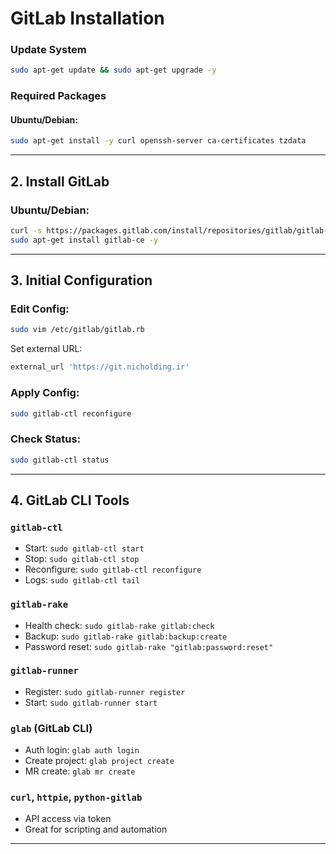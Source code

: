 # GitLab Installation 


### Update System
```bash
sudo apt-get update && sudo apt-get upgrade -y
```

### Required Packages
#### Ubuntu/Debian:
```bash
sudo apt-get install -y curl openssh-server ca-certificates tzdata
```
---

## 2. Install GitLab

### Ubuntu/Debian:
```bash
curl -s https://packages.gitlab.com/install/repositories/gitlab/gitlab-ce/script.deb.sh | sudo bash
sudo apt-get install gitlab-ce -y
```


---

## 3. Initial Configuration

### Edit Config:
```bash
sudo vim /etc/gitlab/gitlab.rb
```
Set external URL:
```ruby
external_url 'https://git.nicholding.ir'
```

### Apply Config:
```bash
sudo gitlab-ctl reconfigure
```

### Check Status:
```bash
sudo gitlab-ctl status
```

---


## 4. GitLab CLI Tools

### `gitlab-ctl`
- Start: `sudo gitlab-ctl start`
- Stop: `sudo gitlab-ctl stop`
- Reconfigure: `sudo gitlab-ctl reconfigure`
- Logs: `sudo gitlab-ctl tail`

### `gitlab-rake`
- Health check: `sudo gitlab-rake gitlab:check`
- Backup: `sudo gitlab-rake gitlab:backup:create`
- Password reset: `sudo gitlab-rake "gitlab:password:reset"`

### `gitlab-runner`
- Register: `sudo gitlab-runner register`
- Start: `sudo gitlab-runner start`

### `glab` (GitLab CLI)
- Auth login: `glab auth login`
- Create project: `glab project create`
- MR create: `glab mr create`

### `curl`, `httpie`, `python-gitlab`
- API access via token
- Great for scripting and automation

---
